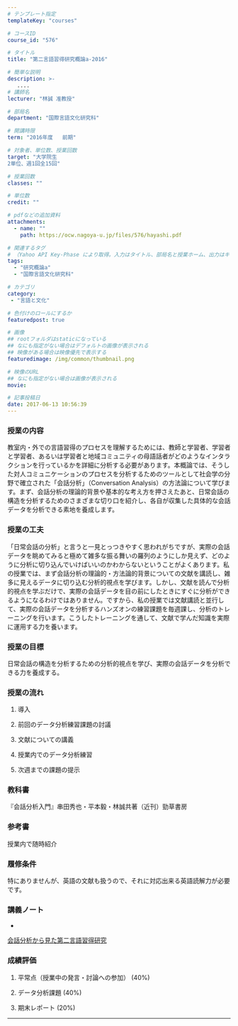 ```yaml
---
# テンプレート指定
templateKey: "courses"

# コースID
course_id: "576"

# タイトル
title: "第二言語習得研究概論a-2016"

# 簡単な説明
description: >-
   ....
# 講師名
lecturer: "林誠 准教授"

# 部局名
department: "国際言語文化研究科"

# 開講時限
term: "2016年度	前期"

# 対象者、単位数、授業回数
target: "大学院生
2単位、週1回全15回"

# 授業回数
classes: ""

# 単位数
credit: ""

# pdfなどの追加資料
attachments:
  - name: "" 
    path: https://ocw.nagoya-u.jp/files/576/hayashi.pdf

# 関連するタグ
# （Yahoo API Key-Phase により取得。入力はタイトル、部局名と授業ホーム、出力はキーフレーズ（tags））
tags:
  - "研究概論a"
  - "国際言語文化研究科"

# カテゴリ
category:
 - "言語と文化"

# 色付けのロールにするか
featuredpost: true

# 画像
## rootフォルダはstaticになっている
## なにも指定がない場合はデフォルトの画像が表示される
## 映像がある場合は映像優先で表示する
featuredimage: /img/common/thumbnail.png

# 映像のURL
## なにも指定がない場合は画像が表示される
movie: 

# 記事投稿日
date: 2017-06-13 10:56:39
---
```


### 授業の内容

教室内・外での言語習得のプロセスを理解するためには、教師と学習者、学習者と学習者、あるいは学習者と地域コミュニティの母語話者がどのようなインタラクションを行っているかを詳細に分析する必要があります。本概論では、そうした対人コミュニケーションのプロセスを分析するためのツールとして社会学の分野で確立された「会話分析」（Conversation Analysis）の方法論について学びます。まず、会話分析の理論的背景や基本的な考え方を押さえたあと、日常会話の構造を分析するためのさまざまな切り口を紹介し、各自が収集した具体的な会話データを分析できる素地を養成します。


### 授業の工夫

「日常会話の分析」と言うと一見とっつきやすく思われがちですが、実際の会話データを眺めてみると極めて雑多な振る舞いの羅列のようにしか見えず、どのように分析に切り込んでいけばいいのかわからないということがよくあります。私の授業では、まず会話分析の理論的・方法論的背景についての文献を講読し、雑多に見えるデータに切り込む分析的視点を学びます。しかし、文献を読んで分析的視点を学ぶだけで、実際の会話データを目の前にしたときにすぐに分析ができるようになるわけではありません。ですから、私の授業では文献講読と並行して、実際の会話データを分析するハンズオンの練習課題を毎週課し、分析のトレーニングを行います。こうしたトレーニングを通して、文献で学んだ知識を実際に運用する力を養います。





### 授業の目標

日常会話の構造を分析するための分析的視点を学び、実際の会話データを分析できる力を養成する。

### 授業の流れ

1. 導入

2. 前回のデータ分析練習課題の討議

3. 文献についての講義

4. 授業内でのデータ分析練習

5. 次週までの課題の提示

### 教科書

『会話分析入門』串田秀也・平本毅・林誠共著（近刊）勁草書房

### 参考書

授業内で随時紹介

### 履修条件

特にありませんが、英語の文献も扱うので、それに対応出来る英語読解力が必要です。





### 講義ノート

-
[会話分析から見た第二言語習得研究](https://ocw.nagoya-u.jp/files/576/hayashi.pdf) 






### 成績評価

1. 平常点（授業中の発言・討論への参加） (40%)

2. データ分析課題 (40%)

3. 期末レポート (20%)



-----